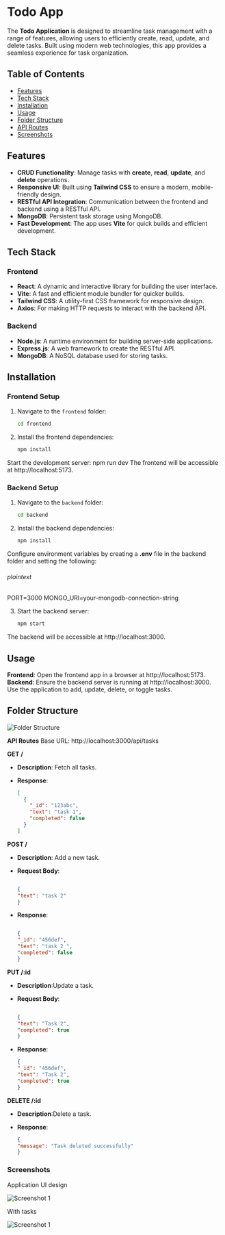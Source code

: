 # Todo App

The **Todo Application** is designed to streamline task management with a range of features, allowing users to efficiently create, read, update, and delete tasks. Built using modern web technologies, this app provides a seamless experience for task organization.

## Table of Contents
- [Features](#features)
- [Tech Stack](#tech-stack)
- [Installation](#installation)
- [Usage](#usage)
- [Folder Structure](#folder-structure)
- [API Routes](#api-routes)
- [Screenshots](#screenshots)


## Features
- **CRUD Functionality**: Manage tasks with **create**, **read**, **update**, and **delete** operations.
- **Responsive UI**: Built using **Tailwind CSS** to ensure a modern, mobile-friendly design.
- **RESTful API Integration**: Communication between the frontend and backend using a RESTful API.
- **MongoDB**: Persistent task storage using MongoDB.
- **Fast Development**: The app uses **Vite** for quick builds and efficient development.

## Tech Stack

### Frontend
- **React**: A dynamic and interactive library for building the user interface.
- **Vite**: A fast and efficient module bundler for quicker builds.
- **Tailwind CSS**: A utility-first CSS framework for responsive design.
- **Axios**: For making HTTP requests to interact with the backend API.

### Backend
- **Node.js**: A runtime environment for building server-side applications.
- **Express.js**: A web framework to create the RESTful API.
- **MongoDB**: A NoSQL database used for storing tasks.

## Installation

### Frontend Setup
1. Navigate to the `frontend` folder:
   ```bash
   cd frontend

2. Install the frontend dependencies:
   ```bash
   npm install
Start the development server:
npm run dev
The frontend will be accessible at http://localhost:5173.

### Backend Setup
1. Navigate to the `backend` folder:
    ```bash 
    cd backend
2.  Install the backend dependencies:

    ```bash
    npm install
Configure environment variables by creating a **.env** file in the backend folder and setting the following:

###### plaintext
PORT=3000
MONGO_URI=your-mongodb-connection-string

3.  Start the backend server:
    ```bash
    npm start
The backend will be accessible at http://localhost:3000.

## Usage
**Frontend**: Open the frontend app in a browser at http://localhost:5173.
**Backend**: Ensure the backend server is running at http://localhost:3000.
Use the application to add, update, delete, or toggle tasks.

## Folder Structure

![Folder Structure](folder_structure.png)

**API Routes**
Base URL: http://localhost:3000/api/tasks

**GET /**

- **Description**: Fetch all tasks.

- **Response**:
  ```json
  [
    {
      "_id": "123abc",
      "text": "task 1",
      "completed": false
    }
  ]

**POST /**
- **Description**: Add a new task.

- **Request Body**:
    ```json

    {
    "text": "task 2"
    }
- **Response**:
    ```json

    {
    "_id": "456def",
    "text": "task 2 ",
    "completed": false
    }
    
**PUT /:id**
- **Description**:Update a task.

- **Request Body**:
    ```json

    {
    "text": "Task 2",
    "completed": true
    }
- **Response**:
    ```json
    {
    "_id": "456def",
    "text": "Task 2",
    "completed": true
    }

**DELETE /:id**
- **Description**:Delete a task.

- **Response**:
    ```json
    {
    "message": "Task deleted successfully"
    }

### Screenshots
Application UI design 

![Screenshot 1](todo_basic.png)

With tasks

![Screenshot 1](todo_tasks.png)
